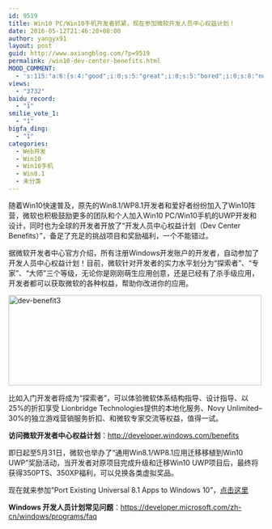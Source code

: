 ```yaml
---
id: 9519
title: Win10 PC/Win10手机开发者抓紧，现在参加微软开发人员中心权益计划！
date: 2016-05-12T21:46:28+08:00
author: yangyx91
layout: post
guid: http://www.axiangblog.com/?p=9519
permalink: /win10-dev-center-benefits.html
MOOD_COMMENT:
  - 's:115:"a:6:{s:4:"good";i:0;s:5:"great";i:0;s:5:"bored";i:0;s:8:"nonsense";i:0;s:13:"notunderstand";i:0;s:7:"passing";i:0;}";'
views:
  - "3732"
baidu_record:
  - "1"
smilie_vote_1:
  - "1"
bigfa_ding:
  - "1"
categories:
  - Web开发
  - Win10
  - Win10手机
  - Win8.1
  - 未分类
---
```

随着Win10快速普及，原先的Win8.1/WP8.1开发者和爱好者纷纷加入了Win10阵营，微软也积极鼓励更多的团队和个人加入Win10 PC/Win10手机的UWP开发和设计，同时也为全球的开发者开放了“开发人员中心权益计划（Dev Center Benefits）”，备足了充足的挑战项目和奖励福利，一个不能错过。

据微软开发者中心官方介绍，所有注册Windows开发账户的开发者，自动参加了开发人员中心权益计划！目前，微软针对开发者的实力水平划分为“探索者”、“专家”、“大师”三个等级，无论你是刚刚萌生应用创意，还是已经有了杀手级应用，开发者都可以获取微软的各种权益，帮助你改进你的应用。

<a href="http://www.axiangblog.com/win10-dev-center-benefits.html/dev-benefit3" rel="attachment wp-att-9520" target="_blank"  rel="nofollow" ><img loading="lazy" class="aligncenter size-full wp-image-9520" src="http://www.axiangblog.com/wp-content/uploads/2016/05/dev-benefit3.jpg" alt="dev-benefit3" width="500" height="179" /></a>

比如入门开发者将成为“探索者”，可以体验微软体系结构指导、设计指导、以25%的折扣享受 Lionbridge Technologies提供的本地化服务、Novy Unlimited–30%的独立游戏营销服务折扣、和微软专家交流等权益，值得一试。

**访问微软开发者中心权益计划**：<a href="http://developer.windows.com/benefits" target="_blank"  rel="nofollow" >http://developer.windows.com/benefits </a>

即日起至5月31日，微软也举办了“通用Win8.1/WP8.1应用迁移移植到Win10 UWP”奖励活动，当开发者对原项目完成升级和迁移Win10 UWP项目后，最终将获得350PTS、350XP福利，可以兑换各类虚拟奖品。

现在就来参加“Port Existing Universal 8.1 Apps to Windows 10”，<a href="https://developer.microsoft.com/zh-cn/windows/benefits/challenges#!/challenges?details=ce11e04e-1156-4d92-968e-9675a8c715b7" target="_blank"  rel="nofollow" >点击这里</a>

**Windows 开发人员计划常见问题**：<a href="https://developer.microsoft.com/zh-cn/windows/programs/faq" target="_blank"  rel="nofollow" >https://developer.microsoft.com/zh-cn/windows/programs/faq</a>